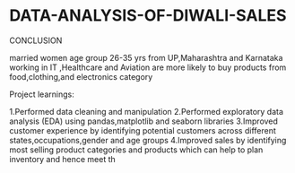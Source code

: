# DATA-ANALYSIS-OF-DIWALI-SALES
CONCLUSION

married women age group 26-35 yrs from UP,Maharashtra and Karnataka working in IT ,Healthcare and Aviation are more likely to buy products from food,clothing,and electronics category



Project learnings:


1.Performed data cleaning and manipulation
2.Performed exploratory data analysis (EDA) using pandas,matplotlib and seaborn libraries
3.Improved customer experience by identifying potential customers across different states,occupations,gender and age groups
4.Improved sales by identifying most selling product categories and products which can help to plan inventory and hence meet th
